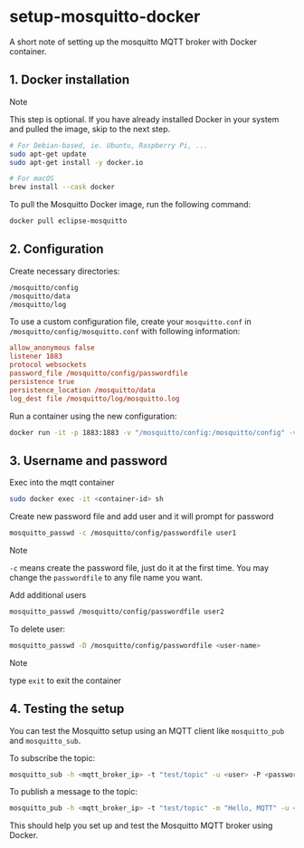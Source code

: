 # setup-mosquitto-docker
A short note of setting up the mosquitto MQTT broker with Docker container.



## 1. Docker installation
> [!NOTE]
> This step is optional. If you have already installed Docker in your system and pulled the image, skip to the next step.

```bash
# For Debian-based, ie. Ubuntu, Raspberry Pi, ...
sudo apt-get update
sudo apt-get install -y docker.io

# For macOS
brew install --cask docker
```

To pull the Mosquitto Docker image, run the following command:

```bash
docker pull eclipse-mosquitto
```


## 2. Configuration
Create necessary directories:
```bash
/mosquitto/config
/mosquitto/data
/mosquitto/log
```

To use a custom configuration file, create your `mosquitto.conf` in `/mosquitto/config/mosquitto.conf` with following information:
```conf
allow_anonymous false
listener 1883
protocol websockets
password_file /mosquitto/config/passwordfile
persistence true
persistence_location /mosquitto/data
log_dest file /mosquitto/log/mosquitto.log
```

Run a container using the new configuration:
```bash
docker run -it -p 1883:1883 -v "/mosquitto/config:/mosquitto/config" -v "/mosquitto/data:/mosquitto/data" -v "/mosquitto/log:/mosquitto/log" eclipse-mosquitto
```


## 3. Username and password
Exec  into the mqtt container
```bash
sudo docker exec -it <container-id> sh
```

Create new password file and add user and it will prompt for password
```bash
mosquitto_passwd -c /mosquitto/config/passwordfile user1
```
> [!NOTE]
> `-c` means create the password file, just do it at the first time.
> You may change the `passwordfile` to any file name you want.

Add additional users
```bash
mosquitto_passwd /mosquitto/config/passwordfile user2
```

To delete user:
```bash
mosquitto_passwd -D /mosquitto/config/passwordfile <user-name>
```

> [!NOTE]
> type `exit` to exit the container



## 4. Testing the setup
You can test the Mosquitto setup using an MQTT client like `mosquitto_pub` and `mosquitto_sub`.

To subscribe the topic:
```bash
mosquitto_sub -h <mqtt_broker_ip> -t "test/topic" -u <user> -P <password>
```

To publish a message to the topic:
```bash
mosquitto_pub -h <mqtt_broker_ip> -t "test/topic" -m "Hello, MQTT" -u <user> -P <password>
```

This should help you set up and test the Mosquitto MQTT broker using Docker.
